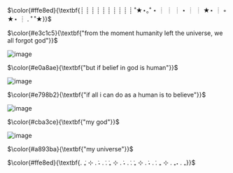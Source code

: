 <!-- skibidi -->

$\color{#ffe8ed}{\textbf{┊         ┊       ┊   ┊    ┊        ┊
┊         ┊       ┊   ┊   ˚★⋆｡˚  ⋆
┊         ┊       ┊   ⋆
┊         ┊       ★⋆
┊ ◦
★⋆      ┊ .  ˚
           ˚★}}$
           
$\color{#e3c1c5}{\textbf{"from the moment humanity left the universe, we all forgot god"}}$

![image](https://github.com/user-attachments/assets/040559b1-68d1-4e1b-8bf9-8dc3e01725e2)

$\color{#e0a8ae}{\textbf{"but if belief in god is human"}}$

![image](https://github.com/user-attachments/assets/16e79ed2-2c5e-472e-be4b-253a76e8b2d7)

$\color{#e798b2}{\textbf{"if all i can do as a human is to believe"}}$

![image](https://github.com/user-attachments/assets/b04656e2-c384-4c51-9a05-2a3aefb77641)

$\color{#cba3ce}{\textbf{"my god"}}$

![image](https://github.com/user-attachments/assets/44194baf-bc8b-4289-9ff9-01cc30844a07)

$\color{#a893ba}{\textbf{"my universe"}}$

$\color{#ffe8ed}{\textbf{. ݁₊ ⊹ . ݁˖ . ݁. ݁₊ ⊹ . ݁˖ . ݁. ݁₊ ⊹ . ݁˖ . ݁. ₊ ⊹ . ₊˖ . ₊}}$



<!-- end -->

